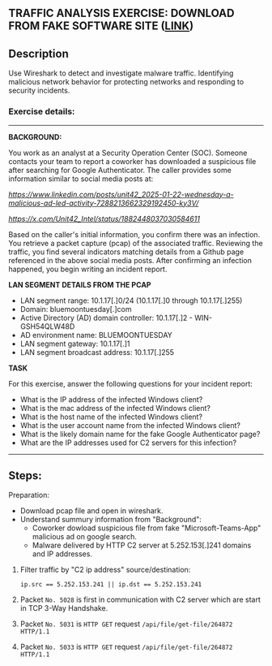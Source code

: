 ## TRAFFIC ANALYSIS EXERCISE: DOWNLOAD FROM FAKE SOFTWARE SITE ([LINK](https://www.malware-traffic-analysis.net/2025/01/22/index.html))

## Description
Use Wireshark to detect and investigate malware traffic. Identifying malicious network behavior for protecting networks and responding to security incidents.

### Exercise details:

---

**BACKGROUND:**

You work as an analyst at a Security Operation Center (SOC). Someone contacts your team to report a coworker has downloaded a suspicious file after searching for Google Authenticator. The caller provides some information similar to social media posts at:

*https://www.linkedin.com/posts/unit42_2025-01-22-wednesday-a-malicious-ad-led-activity-7288213662329192450-ky3V/*

*https://x.com/Unit42_Intel/status/1882448037030584611*

Based on the caller's initial information, you confirm there was an infection.  You retrieve a packet capture (pcap) of the associated traffic.  Reviewing the traffic, you find several indicators matching details from a Github page referenced in the above social media posts.  After confirming an infection happened, you begin writing an incident report.


**LAN SEGMENT DETAILS FROM THE PCAP**

- LAN segment range:  10.1.17[.]0/24   (10.1.17[.]0 through 10.1.17[.]255)
- Domain:  bluemoontuesday[.]com
- Active Directory (AD) domain controller:  10.1.17[.]2 - WIN-GSH54QLW48D
- AD environment name:  BLUEMOONTUESDAY
- LAN segment gateway:  10.1.17[.]1
- LAN segment broadcast address:  10.1.17[.]255
 
**TASK**

For this exercise, answer the following questions for your incident report:
- What is the IP address of the infected Windows client?
- What is the mac address of the infected Windows client?
- What is the host name of the infected Windows client?
- What is the user account name from the infected Windows client?
- What is the likely domain name for the fake Google Authenticator page?
- What are the IP addresses used for C2 servers for this infection?

---
## Steps:
Preparation: 
- Download pcap file and open in wireshark.
- Understand summury information from "Background":
  - Coworker dowload suspicious file from fake "Microsoft-Teams-App" malicious ad on google search.
  - Malware delivered by HTTP C2 server at 5.252.153[.]241 domains and IP addresses.

1. Filter traffic by "C2 ip address" source/destination:
   
   `ip.src == 5.252.153.241 || ip.dst == 5.252.153.241`
      
2. Packet `No. 5028` is first in communication with C2 server which are start in TCP 3-Way Handshake.

3. Packet `No. 5031` is `HTTP GET` request `/api/file/get-file/264872 HTTP/1.1`
4. Packet `No. 5033` is `HTTP GET` request `/api/file/get-file/264872 HTTP/1.1`


   
